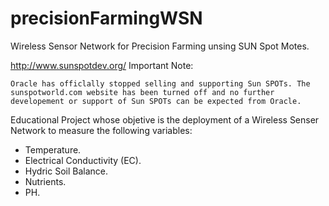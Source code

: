 # precisionFarmingWSN
Wireless Sensor Network for Precision Farming unsing SUN Spot Motes.

http://www.sunspotdev.org/ Important Note:

    Oracle has officlally stopped selling and supporting Sun SPOTs. The sunspotworld.com website has been turned off and no further
    developement or support of Sun SPOTs can be expected from Oracle.

Educational Project whose objetive is the deployment of a Wireless Senser Network to measure the following variables:

 -  Temperature.
 -  Electrical Conductivity (EC).
 -  Hydric Soil Balance.
 -  Nutrients.
 -  PH.
